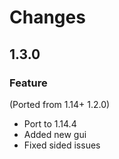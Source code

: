 # Changes

## 1.3.0

### Feature

(Ported from 1.14+ 1.2.0)

- Port to 1.14.4
- Added new gui
- Fixed sided issues
